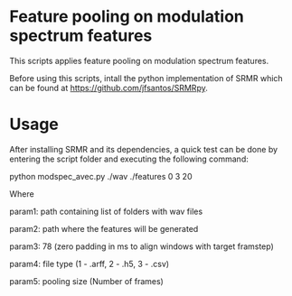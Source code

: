 # Feature pooling on modulation spectrum features

This scripts applies feature pooling on modulation spectrum features. 

Before using this scripts, intall the python implementation of SRMR which can be found at https://github.com/jfsantos/SRMRpy.

# Usage

After installing SRMR and its dependencies, a quick test can be done by entering the script folder and executing the following command:

python modspec_avec.py ./wav ./features 0 3 20


Where

param1: path containing list of folders with wav files

param2: path where the features will be generated

param3: 78 (zero padding in ms to align windows with target framstep)

param4: file type (1 - .arff, 2 - .h5, 3 - .csv)

param5: pooling size (Number of frames)
